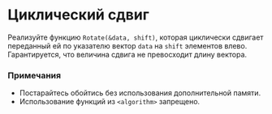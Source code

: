 # Циклический сдвиг

Реализуйте функцию `Rotate(&data, shift)`, которая циклически сдвигает переданный ей по указателю вектор `data` на `shift` элементов
влево. Гарантируется, что величина сдвига не превосходит длину вектора.

### Примечания
* Постарайтесь обойтись без использования дополнительной памяти.
* Использование функций из `<algorithm>` запрещено.
